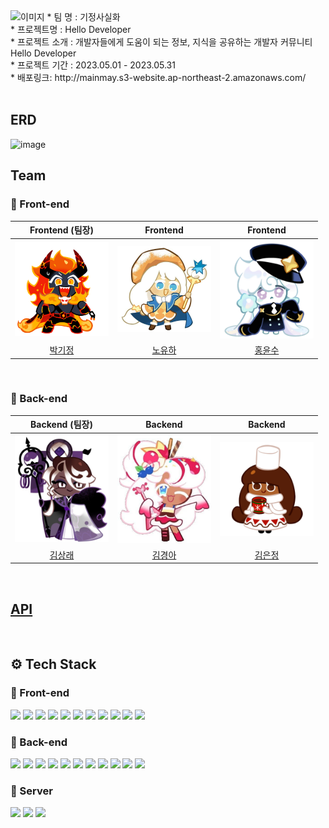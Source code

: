 <img src="http://mainmay.s3-website.ap-northeast-2.amazonaws.com/assets/carousel-1-31edfaeb.png" alt ="이미지" width=500px height=120px>
* 팀 명 : 기정사실화<br/>
* 프로젝트명 : Hello Developer<br/>
* 프로젝트 소개 : 개발자들에게 도움이 되는 정보, 지식을 공유하는 개발자 커뮤니티 Hello Developer<br/>
* 프로젝트 기간 : 2023.05.01 - 2023.05.31<br/>
* 배포링크: http://mainmay.s3-website.ap-northeast-2.amazonaws.com/<br/>

<br/>

## ERD
![image](https://github.com/codestates-seb/seb43_main_003/assets/88307264/df1cd12b-4fdc-41c3-81b5-c481536e170f)

## Team
### 🌅 Front-end

|Frontend (팀장)|Frontend|Frontend|
| :---: | :---: | :---: |
| <img src="./image/kijung.png" width=150px alt="기정"/> | <img src="./image/yuha.jpeg" width=150px alt="유하"/> | <img src="./image/yunsu.png" width=150px alt="윤수"/> |
|[박기정](https://github.com/rlwjd31)|[노유하](https://github.com/yuhallo)|[홍윤수](https://github.com/Yunsu0928)|


<br/>

### 🌅 Back-end

|Backend (팀장)|Backend|Backend|
| :---: | :---: | :---: |
| <img src="./image/sangrae.jpeg" width=150px alt="상래"/> | <img src="./image/kyunga.jpeg" width=150px alt="경아"/> | <img src="./image/eunjung.png" width=150px alt="은정"/> |
|[김상래](https://github.com/ksr0818)|[김경아](https://github.com/kkyunga)|[김은정](https://github.com/196code-gray)|

<br/>

## [API](https://documenter.getpostman.com/view/25534544/2s93eVXEBJ)

<br/>

## ⚙ Tech Stack
### 🌅 Front-end
<img src="https://img.shields.io/badge/html5-E34F26?style=for-the-badge&logo=html5&logoColor=white"> <img src="https://img.shields.io/badge/css-1572B6?style=for-the-badge&logo=css3&logoColor=white"> <img src="https://img.shields.io/badge/javascript-F7DF1E?style=for-the-badge&logo=javascript&logoColor=black"> <img src="https://img.shields.io/badge/react-61DAFB?style=for-the-badge&logo=react&logoColor=black"> <img src="https://img.shields.io/badge/eslint-4B32C3?style=for-the-badge&logo=ESLint&logoColor=white"> <img src="https://img.shields.io/badge/prettier-F7B93E?style=for-the-badge&logo=Prettier&logoColor=black"> <img src="https://img.shields.io/badge/reactrouter-CA4245?style=for-the-badge&logo=ReactRouter&logoColor=white"> <img src="https://img.shields.io/badge/axios-5A29E4?style=for-the-badge&logo=axios&logoColor=white"> <img src="https://img.shields.io/badge/styled components-DB7093?style=for-the-badge&logo=styledcomponents&logoColor=white"> <img src="https://img.shields.io/badge/redux-764ABC?style=for-the-badge&logo=redux&logoColor=white"> <img src="https://img.shields.io/badge/React%20Hook%20Form-%23EC5990.svg?style=for-the-badge&logo=reacthookform&logoColor=white">


### 🌄 Back-end
<img src="https://img.shields.io/badge/java-007396?style=for-the-badge&logo=java&logoColor=white">   <img src="https://img.shields.io/badge/SpringBoot-6DB33F?style=for-the-badge&logo=SpringBoot&logoColor=white">  <img src="https://img.shields.io/badge/SpringWeb-6DB33F?style=for-the-badge&logo=SpringWeb&logoColor=white"> <img src="https://img.shields.io/badge/Spring-6DB33F?style=for-the-badge&logo=Spring&logoColor=white">  <img src="https://img.shields.io/badge/Spring Data JPA-6DB33F?style=for-the-badge&logo=Spring Data JPA&logoColor=white">  <img src="https://img.shields.io/badge/Spring Security-6DB33F?style=for-the-badge&logo=Spring Security&logoColor=white"> <img src="https://img.shields.io/badge/Spring MVC-6DB33F?style=for-the-badge&logo=Spring MVC&logoColor=white"> <img src="https://img.shields.io/badge/mysql-4479A1?style=for-the-badge&logo=mysql&logoColor=white"> <img src="https://img.shields.io/badge/Gradle-02303A?style=for-the-badge&logo=Gradle&logoColor=white">  <img src="https://img.shields.io/badge/JWT-000000?style=for-the-badge&logo=JSON Web Tokens&logoColor=white">  <img src="https://img.shields.io/badge/H2 Base-00539F?style=for-the-badge&logo=H2 base&logoColor=white"> 


### 🔐 Server
<img src="https://img.shields.io/badge/Amazon EC2-FF9900?style=for-the-badge&logo=Amazon EC2&logoColor=white"> <img src="https://img.shields.io/badge/Amazon S3-569A31?style=for-the-badge&logo=Amazon S3&logoColor=white"> <img src="https://img.shields.io/badge/Amazon RDS-527FFF?style=for-the-badge&logo=Amazon RDS&logoColor=white">
